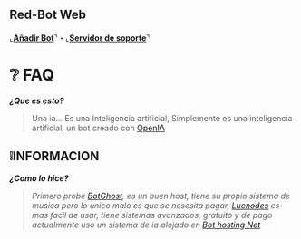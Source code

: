 ## Red-Bot Web
⌞[**Añadir Bot**](https://discord.com/oauth2/authorize?client_id=1142867452968050860&permissions=8&scope=bot%20applications.commands)⌝・⌞[**Servidor de soporte**](https://discord.gg/rfg3SMZqB2)⌝
# ❔ FAQ
***¿Que es esto?***
> Una ia...
Es una Inteligencia artificial, Simplemente es una inteligencia artificial, un bot creado con [OpenIA](https://openai.com/)
## ❕INFORMACION
***¿Como lo hice?***
> *Primero probe [BotGhost](botghost.com), es un buen host, tiene su propio sistema de musica pero lo unico malo es que se nesesita pagar, [Lucnodes](lucnodes.com) es mas facil de usar, tiene sistemas avanzados, gratuito y de pago actualmente uso un sistema de ia alojado en [Bot hosting Net](https://bot-hosting.net/)*
